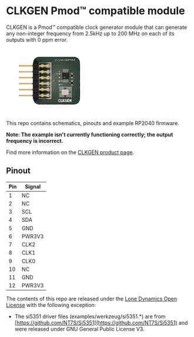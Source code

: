 # CLKGEN Pmod&trade; compatible module

CLKGEN is a Pmod™ compatible clock generator module that can generate any non-integer frequency from 2.5kHz up to 200 MHz on each of its outputs with 0 ppm error.

![clkgen](https://github.com/machdyne/clkgen/blob/96c59e83836f79bcb2de1203e58f8e84b684a5a7/clkgen.png)

This repo contains schematics, pinouts and example RP2040 firmware.

**Note: The example isn't currently functioning correctly; the output frequency is incorrect.**

Find more information on the [CLKGEN product page](https://machdyne.com/product/clkgen-pmod/).

## Pinout

| Pin | Signal |
| --- | ------ |
| 1 | NC |
| 2 | NC |
| 3 | SCL |
| 4 | SDA |
| 5 | GND |
| 6 | PWR3V3 |
| 7 | CLK2 |
| 8 | CLK1 |
| 9 | CLK0 |
| 10 | NC |
| 11 | GND |
| 12 | PWR3V3 |

The contents of this repo are released under the [Lone Dynamics Open License](LICENSE.md) with the following exception:

  * The si5351 driver files (examples/werkzeug/si5351.\*) are from [https://github.com/NT7S/Si5351](https://github.com/NT7S/Si5351) and were released under GNU General Public License V3.

